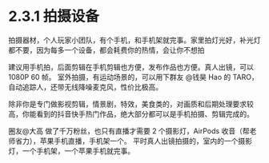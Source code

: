 # 2.3.1 拍摄设备

拍摄器材，个人玩家小团队，有个手机，和手机架就完事。家里拍灯光好，补光灯都不要，因为每多一个设备，都会耗费你的热情，会让你不想拍

建议用手机拍，后面剪辑在手机剪辑也方便，发布作品也方便。真人出镜，可以 1080P 60 帧。 室外拍摄，有运动场景的，可以用下群友 @钱昊 Hao 的 TARO，自动追踪人，还带无线降噪麦克风，性价比极高。

除非你是专门做影视剪辑，情景剧，特效，美食类的，对画质和后期处理要求较高，你能看到的抖音快手热门作品，绝大部分都可以是手机拍摄、剪辑完成的。

圈友@大高 做了千万粉丝，也只有直播才需要 2 个摄影灯，AirPods 收音（帮老师省力），苹果手机直播，手机架一个。 平时真人出镜拍摄的，室内的一个摄影灯，一个手机架，一个苹果手机就完事。